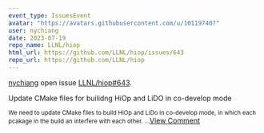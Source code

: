 ```yaml
---
event_type: IssuesEvent
avatar: "https://avatars.githubusercontent.com/u/10119740?"
user: nychiang
date: 2023-07-19
repo_name: LLNL/hiop
html_url: https://github.com/LLNL/hiop/issues/643
repo_url: https://github.com/LLNL/hiop
---
```


<a href='https://github.com/nychiang' target='_blank'>nychiang</a> open issue <a href='https://github.com/LLNL/hiop/issues/643' target='_blank'>LLNL/hiop#643</a>.

<p>Update CMake files for builidng HiOp and LiDO in co-develop mode</p><small>We need to update CMake files to build HiOp and LiDo in co-develop mode, in which each pcakage in the build an interfere with each other....</small><a href='https://github.com/LLNL/hiop/issues/643' target='_blank'>View Comment</a>
